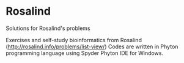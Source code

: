 Rosalind
========

Solutions for Rosalind's problems 

Exercises and self-study bioinformatics from Rosalind (http://rosalind.info/problems/list-view/)
Codes are written in Phyton programming language using Spyder Phyton IDE for Windows.
